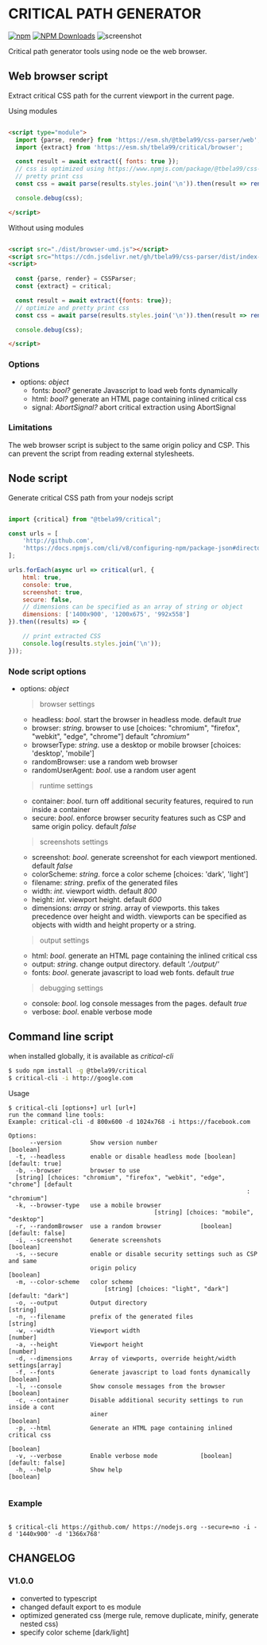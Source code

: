 # CRITICAL PATH GENERATOR
[![npm](https://img.shields.io/badge/dynamic/json?url=https%3A%2F%2Fraw.githubusercontent.com%2Ftbela99%2Fcritical%2Fmaster%2Fpackage.json&query=version&logo=npm&label=npm&link=https%3A%2F%2Fwww.npmjs.com%2Fpackage%2F%40tbela99%2Fcritical)](https://www.npmjs.com/package/@tbela99/critical) [![NPM Downloads](https://img.shields.io/npm/dm/%40tbela99%2Fcritical)](https://www.npmjs.com/package/@tbela99/critical)
![screenshot](https://raw.githubusercontent.com/tbela99/critical/master/screenshot.png)

Critical path generator tools using node oe the web browser.

## Web browser script

Extract critical CSS path for the current viewport in the current page.

Using modules
```html

<script type="module">
  import {parse, render} from 'https://esm.sh/@tbela99/css-parser/web';
  import {extract} from 'https://esm.sh/tbela99/critical/browser';

  const result = await extract({ fonts: true });
  // css is optimized using https://www.npmjs.com/package/@tbela99/css-parser
  // pretty print css
  const css = await parse(results.styles.join('\n')).then(result => render(result.ast, {minify: false}).code);

  console.debug(css);

</script>
```

Without using modules
```html

<script src="./dist/browser-umd.js"></script>
<script src="https://cdn.jsdelivr.net/gh/tbela99/css-parser/dist/index-umd-web.js"></script>
<script>
  
  const {parse, render} = CSSParser;
  const {extract} = critical;

  const result = await extract({fonts: true});
  // optimize and pretty print css
  const css = await parse(results.styles.join('\n')).then(result => render(result.ast, {minify: false}).code);

  console.debug(css);

</script>
```

### Options

- options: _object_
    - fonts: _bool?_ generate Javascript to load web fonts dynamically
    - html: _bool?_ generate an HTML page containing inlined critical css
    - signal: _AbortSignal?_ abort critical extraction using AbortSignal

### Limitations

The web browser script is subject to the same origin policy and CSP.
This can prevent the script from reading external stylesheets.

## Node script

Generate critical CSS path from your nodejs script

```javascript

import {critical} from "@tbela99/critical";

const urls = [
    'http://github.com',
    'https://docs.npmjs.com/cli/v8/configuring-npm/package-json#directories'
];

urls.forEach(async url => critical(url, {
    html: true,
    console: true,
    screenshot: true,
    secure: false,
    // dimensions can be specified as an array of string or object
    dimensions: ['1400x900', '1200x675', '992x558']
}).then((results) => {

    // print extracted CSS
    console.log(results.styles.join('\n'));
}));

```

### Node script options

- options: _object_
  > browser settings
    - headless: _bool_. start the browser in headless mode. default _true_
    - browser: _string_. browser to use [choices: "chromium", "firefox", "webkit", "edge", "chrome"]
      default _"chromium"_
    - browserType: _string_. use a desktop or mobile browser [choices: 'desktop', 'mobile']
    - randomBrowser: use a random web browser
    - randomUserAgent: _bool_. use a random user agent
  > runtime settings
    - container: _bool_. turn off additional security features, required to run inside a container
    - secure: _bool_. enforce browser security features such as CSP and same origin policy. default _false_
  > screenshots settings
    - screenshot: _bool_. generate screenshot for each viewport mentioned. default _false_
    - colorScheme: _string_. force a color scheme [choices: 'dark', 'light']
    - filename: _string_. prefix of the generated files
    - width: _int_. viewport width. default _800_
    - height: _int_. viewport height. default _600_
    - dimensions: _array_ or _string_. array of viewports. this takes precedence over height and width. viewports can be
      specified as objects with width and height property or a string.
  > output settings    
    - html: _bool_. generate an HTML page containing the inlined critical css
    - output: _string_. change output directory. default _'./output/'_
    - fonts: _bool_. generate javascript to load web fonts. default _true_
  > debugging settings
    - console: _bool_. log console messages from the pages. default _true_
    - verbose: _bool_. enable verbose mode

## Command line script

when installed globally, it is available as _critical-cli_

```bash
$ sudo npm install -g @tbela99/critical
$ critical-cli -i http://google.com
```

Usage

```shell
$ critical-cli [options+] url [url+]
run the command line tools:
Example: critical-cli -d 800x600 -d 1024x768 -i https://facebook.com

Options:
      --version        Show version number                             [boolean]
  -t, --headless       enable or disable headless mode [boolean] [default: true]
  -b, --browser        browser to use
  [string] [choices: "chromium", "firefox", "webkit", "edge", "chrome"] [default
                                                                   : "chromium"]
  -k, --browser-type   use a mobile browser
                                         [string] [choices: "mobile", "desktop"]
  -r, --randomBrowser  use a random browser           [boolean] [default: false]
  -i, --screenshot     Generate screenshots                            [boolean]
  -s, --secure         enable or disable security settings such as CSP and same
                       origin policy                                   [boolean]
  -m, --color-scheme   color scheme
                           [string] [choices: "light", "dark"] [default: "dark"]
  -o, --output         Output directory                                 [string]
  -n, --filename       prefix of the generated files                    [string]
  -w, --width          Viewport width                                   [number]
  -a, --height         Viewport height                                  [number]
  -d, --dimensions     Array of viewports, override height/width settings[array]
  -f, --fonts          Generate javascript to load fonts dynamically   [boolean]
  -l, --console        Show console messages from the browser          [boolean]
  -c, --container      Disable additional security settings to run inside a cont
                       ainer                                           [boolean]
  -p, --html           Generate an HTML page containing inlined critical css
                                                                       [boolean]
  -v, --verbose        Enable verbose mode            [boolean] [default: false]
  -h, --help           Show help                                       [boolean]


```

### Example

```shell

$ critical-cli https://github.com/ https://nodejs.org --secure=no -i -d '1440x900' -d '1366x768'
```
## CHANGELOG

### V1.0.0

- converted to typescript
- changed default export to es module
- optimized generated css (merge rule, remove duplicate, minify, generate nested css)
- specify color scheme [dark/light]



